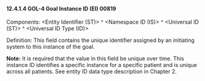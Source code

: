 #### 12.4.1.4 GOL-4 Goal Instance ID (EI) 00819

Components: &lt;Entity Identifier (ST)> ^ &lt;Namespace ID (IS)> ^ &lt;Universal ID (ST)> ^ &lt;Universal ID Type (ID)>

Definition: This field contains the unique identifier assigned by an initiating system to this instance of the goal.

**Note:** It is required that the value in this field be unique over time. This instance ID identifies a specific instance for a specific patient and is unique across all patients. See entity ID data type description in Chapter 2.
